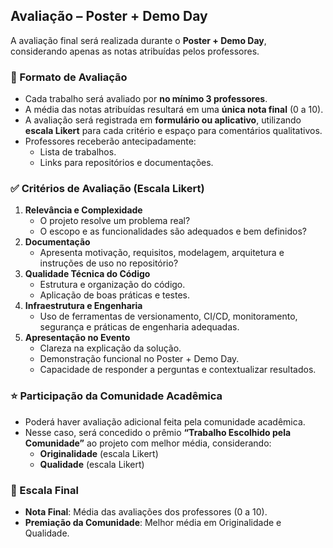 ## Avaliação – Poster + Demo Day

A avaliação final será realizada durante o **Poster + Demo Day**, considerando apenas as notas atribuídas pelos professores.


### 🔑 Formato de Avaliação
- Cada trabalho será avaliado por **no mínimo 3 professores**.
- A média das notas atribuídas resultará em uma **única nota final** (0 a 10).
- A avaliação será registrada em **formulário ou aplicativo**, utilizando **escala Likert** para cada critério e espaço para comentários qualitativos.
- Professores receberão antecipadamente:
  - Lista de trabalhos.
  - Links para repositórios e documentações.


### ✅ Critérios de Avaliação (Escala Likert)
1. **Relevância e Complexidade**  
   - O projeto resolve um problema real?  
   - O escopo e as funcionalidades são adequados e bem definidos?  
2. **Documentação**  
   - Apresenta motivação, requisitos, modelagem, arquitetura e instruções de uso no repositório?  
3. **Qualidade Técnica do Código**  
   - Estrutura e organização do código.  
   - Aplicação de boas práticas e testes.  
4. **Infraestrutura e Engenharia**  
   - Uso de ferramentas de versionamento, CI/CD, monitoramento, segurança e práticas de engenharia adequadas.  
5. **Apresentação no Evento**  
   - Clareza na explicação da solução.  
   - Demonstração funcional no Poster + Demo Day.  
   - Capacidade de responder a perguntas e contextualizar resultados.



### ⭐ Participação da Comunidade Acadêmica
- Poderá haver avaliação adicional feita pela comunidade acadêmica.
- Nesse caso, será concedido o prêmio **“Trabalho Escolhido pela Comunidade”** ao projeto com melhor média, considerando:
  - **Originalidade** (escala Likert)
  - **Qualidade** (escala Likert)



### 📏 Escala Final
- **Nota Final**: Média das avaliações dos professores (0 a 10).
- **Premiação da Comunidade**: Melhor média em Originalidade e Qualidade.
